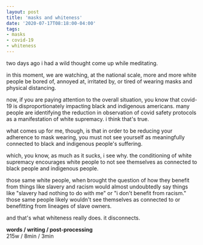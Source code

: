 ```yaml
---
layout: post
title: 'masks and whiteness'
date: '2020-07-17T08:18:00-04:00'
tags:
- masks
- covid-19
- whiteness
--- 
```




two days ago i had a wild thought come up while meditating. 

in this moment, we are watching, at the national scale, more and more white people be bored of, annoyed at, irritated by, or tired of wearing masks and physical distancing. 

now, if you are paying attention to the overall situation, you know that covid-19 is disproportionately impacting black and indigenous americans. many people are identifying the reduction in observation of covid safety protocols as a manifestation of white supremacy. i think that's true. 

what comes up for me, though, is that in order to be reducing your adherence to mask wearing, you must not see yourself as meaningfully connected to black and indigenous people's suffering. 

which, you know, as much as it sucks, i see why. the conditioning of white supremacy encourages white people to not see themselves as connected to black people and indigenous people. 

those same white people, when brought the question of how they benefit from things like slavery and racism would almost undoubtedly say things like "slavery had nothing to do with me" or "i don't benefit from racism." those same people likely wouldn't see themselves as connected to or benefitting from lineages of slave owners. 

and that's what whiteness really does. it disconnects. 

<!-- hyperlink bank -->


<!-- &#042; = asterisk -->
<!-- &#039; = single quote '-->

**words / writing / post-processing**  
215w / 8min / 3min 